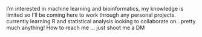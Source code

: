 I’m interested in machine learning and bioinformatics, my knowledge is limited so I'll be coming here to work through any personal projects. 
currently learning R and statistical analysis
looking to collaborate on...pretty much anything!
How to reach me ... just shoot me a DM

<!---
slycoop000/slycoop000 is a ✨ special ✨ repository because its `README.md` (this file) appears on your GitHub profile.
You can click the Preview link to take a look at your changes.
--->
